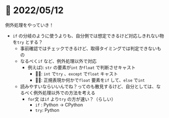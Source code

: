 # 📝 2022/05/12

例外処理をやっていき！


- `if` の分岐のように使うよりも、自分側では想定できるけど対応しきれない物を`try` とする？
  - 事前確認ではチェックできるけど、取得タイミングでは判定できないもの
  - なるべく`if` など、例外処理以外で対応
    - 例えば): `str` の要素が`int` か`float` で判断させキャスト
      - 🙅‍♂️: `int` で`try` 、`except` で`float` キャスト
      - 🙆‍♂️: 正規表現か何かで`float` 要素を`if` して、`else` で`int`
  - 読みやすいならいいんでね？ってのも散見するけど、自分としては、なるべく例外処理以外での方法を考える
    - `for`文 は`if` より`try` の方が速い？（らしい）
      - `if` : Python -> CPython
      - `try`: Python


